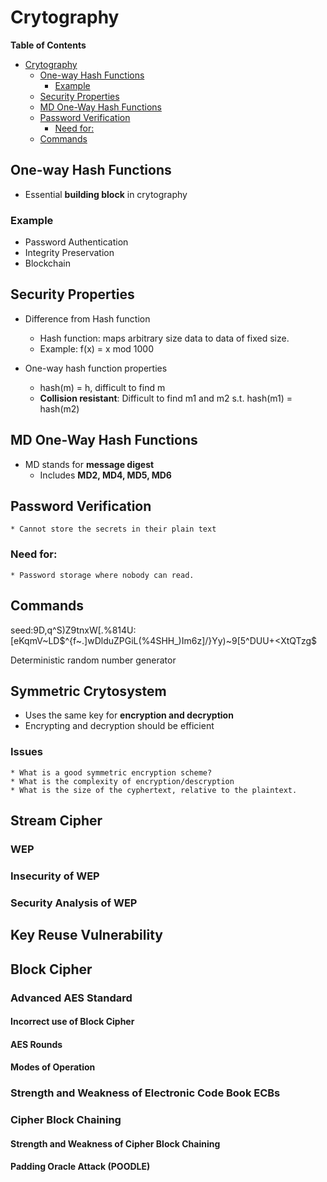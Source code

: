 # Crytography
<!-- markdown-toc start - Don't edit this section. Run M-x markdown-toc-refresh-toc -->
**Table of Contents**

- [Crytography](#crytography)
    - [One-way Hash Functions](#one-way-hash-functions)
        - [Example](#example)
    - [Security Properties](#security-properties)
    - [MD One-Way Hash Functions](#md-one-way-hash-functions)
    - [Password Verification](#password-verification)
        - [Need for:](#need-for)
    - [Commands](#commands)

<!-- markdown-toc end -->

## One-way Hash Functions
* Essential **building block** in crytography

### Example
* Password Authentication
* Integrity Preservation
* Blockchain

## Security Properties
* Difference from Hash function
    * Hash function: maps arbitrary size data to data of fixed size.
    * Example: f(x) = x mod 1000

* One-way hash function properties
    * hash(m) = h, difficult to find m
    * **Collision resistant**: Difficult to find m1 and m2 s.t. hash(m1) = hash(m2)

## MD One-Way Hash Functions
* MD stands for **message digest**
    * Includes **MD2, MD4, MD5, MD6**


## Password Verification
    * Cannot store the secrets in their plain text


### Need for:
    * Password storage where nobody can read.

## Commands
seed:9D,q^S)Z9tnxW[.%814U:[eKqmV~LD$^{f~.]wDlduZPGiL(%4SHH_)Im6z]/}Yy)~9[5^DUU+<XtQTzg$


Deterministic random number generator

## Symmetric Crytosystem 
* Uses the same key for **encryption and decryption**
* Encrypting and decryption should be efficient

### Issues
    * What is a good symmetric encryption scheme?
    * What is the complexity of encryption/descryption
    * What is the size of the cyphertext, relative to the plaintext.

## Stream Cipher

### WEP

### Insecurity of WEP

### Security Analysis of WEP

## Key Reuse Vulnerability


## Block Cipher

### Advanced AES Standard


#### Incorrect use of Block Cipher

#### AES Rounds

#### Modes of Operation

### Strength and Weakness of Electronic Code Book ECBs

### Cipher Block Chaining

#### Strength and Weakness of Cipher Block Chaining

#### Padding Oracle Attack (POODLE)
